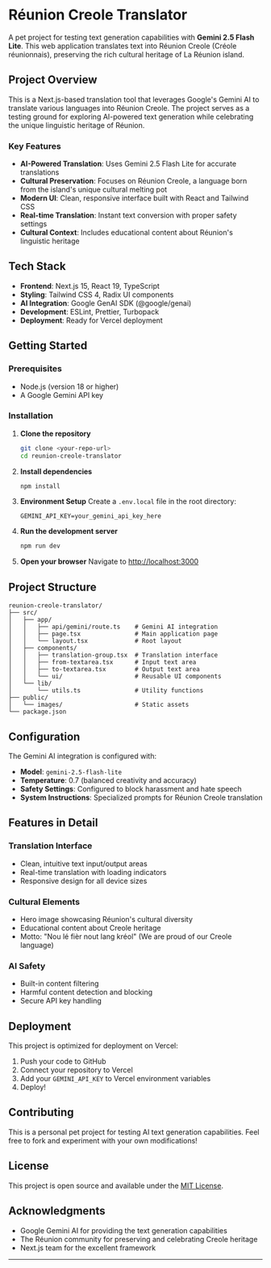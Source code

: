 # Réunion Creole Translator

A pet project for testing text generation capabilities with **Gemini 2.5 Flash Lite**. This web application translates text into Réunion Creole (Créole réunionnais), preserving the rich cultural heritage of La Réunion island.

## Project Overview

This is a Next.js-based translation tool that leverages Google's Gemini AI to translate various languages into Réunion Creole. The project serves as a testing ground for exploring AI-powered text generation while celebrating the unique linguistic heritage of Réunion.

### Key Features

- **AI-Powered Translation**: Uses Gemini 2.5 Flash Lite for accurate translations
- **Cultural Preservation**: Focuses on Réunion Creole, a language born from the island's unique cultural melting pot
- **Modern UI**: Clean, responsive interface built with React and Tailwind CSS
- **Real-time Translation**: Instant text conversion with proper safety settings
- **Cultural Context**: Includes educational content about Réunion's linguistic heritage

## Tech Stack

- **Frontend**: Next.js 15, React 19, TypeScript
- **Styling**: Tailwind CSS 4, Radix UI components
- **AI Integration**: Google GenAI SDK (@google/genai)
- **Development**: ESLint, Prettier, Turbopack
- **Deployment**: Ready for Vercel deployment

## Getting Started

### Prerequisites

- Node.js (version 18 or higher)
- A Google Gemini API key

### Installation

1. **Clone the repository**
   ```bash
   git clone <your-repo-url>
   cd reunion-creole-translator
   ```

2. **Install dependencies**
   ```bash
   npm install
   ```

3. **Environment Setup**
   Create a `.env.local` file in the root directory:
   ```env
   GEMINI_API_KEY=your_gemini_api_key_here
   ```

4. **Run the development server**
   ```bash
   npm run dev
   ```

5. **Open your browser**
   Navigate to [http://localhost:3000](http://localhost:3000)

## Project Structure

```
reunion-creole-translator/
├── src/
│   ├── app/
│   │   ├── api/gemini/route.ts    # Gemini AI integration
│   │   ├── page.tsx               # Main application page
│   │   └── layout.tsx             # Root layout
│   ├── components/
│   │   ├── translation-group.tsx  # Translation interface
│   │   ├── from-textarea.tsx      # Input text area
│   │   ├── to-textarea.tsx        # Output text area
│   │   └── ui/                    # Reusable UI components
│   └── lib/
│       └── utils.ts               # Utility functions
├── public/
│   └── images/                    # Static assets
└── package.json
```

## Configuration

The Gemini AI integration is configured with:

- **Model**: `gemini-2.5-flash-lite`
- **Temperature**: 0.7 (balanced creativity and accuracy)
- **Safety Settings**: Configured to block harassment and hate speech
- **System Instructions**: Specialized prompts for Réunion Creole translation

## Features in Detail

### Translation Interface
- Clean, intuitive text input/output areas
- Real-time translation with loading indicators
- Responsive design for all device sizes

### Cultural Elements
- Hero image showcasing Réunion's cultural diversity
- Educational content about Creole heritage
- Motto: "Nou lé fièr nout lang kréol" (We are proud of our Creole language)

### AI Safety
- Built-in content filtering
- Harmful content detection and blocking
- Secure API key handling

## Deployment

This project is optimized for deployment on Vercel:

1. Push your code to GitHub
2. Connect your repository to Vercel
3. Add your `GEMINI_API_KEY` to Vercel environment variables
4. Deploy!

## Contributing

This is a personal pet project for testing AI text generation capabilities. Feel free to fork and experiment with your own modifications!

## License

This project is open source and available under the [MIT License](LICENSE).

## Acknowledgments

- Google Gemini AI for providing the text generation capabilities
- The Réunion community for preserving and celebrating Creole heritage
- Next.js team for the excellent framework

---

